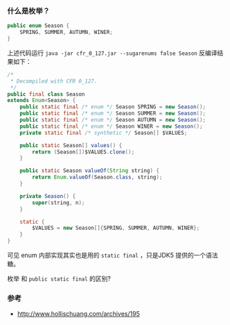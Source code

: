 ### 什么是枚举？

```java
public enum Season {
    SPRING, SUMMER, AUTUMN, WINER;
}
```

上述代码运行 `java -jar cfr_0_127.jar --sugarenums false Season` 反编译结果如下：

```java
/*
 * Decompiled with CFR 0_127.
 */
public final class Season
extends Enum<Season> {
    public static final /* enum */ Season SPRING = new Season();
    public static final /* enum */ Season SUMMER = new Season();
    public static final /* enum */ Season AUTUMN = new Season();
    public static final /* enum */ Season WINER = new Season();
    private static final /* synthetic */ Season[] $VALUES;

    public static Season[] values() {
        return (Season[])$VALUES.clone();
    }

    public static Season valueOf(String string) {
        return Enum.valueOf(Season.class, string);
    }

    private Season() {
        super(string, n);
    }

    static {
        $VALUES = new Season[]{SPRING, SUMMER, AUTUMN, WINER};
    }
}
```

可见 enum 内部实现其实也是用的 `static final` ，只是JDK5 提供的一个语法糖。

枚举 和  `public static final` 的区别?

### 参考

- http://www.hollischuang.com/archives/195
